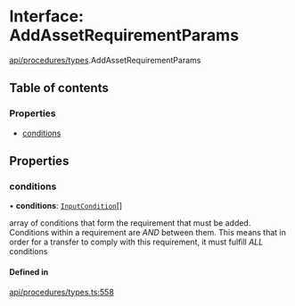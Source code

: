 # Interface: AddAssetRequirementParams

[api/procedures/types](../wiki/api.procedures.types).AddAssetRequirementParams

## Table of contents

### Properties

- [conditions](../wiki/api.procedures.types.AddAssetRequirementParams#conditions)

## Properties

### conditions

• **conditions**: [`InputCondition`](../wiki/types#inputcondition)[]

array of conditions that form the requirement that must be added.
  Conditions within a requirement are *AND* between them. This means that in order
  for a transfer to comply with this requirement, it must fulfill *ALL* conditions

#### Defined in

[api/procedures/types.ts:558](https://github.com/PolymeshAssociation/polymesh-sdk/blob/46129005/src/api/procedures/types.ts#L558)
